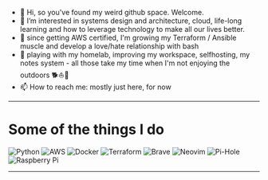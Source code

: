 - 👋 Hi, so you've found my weird github space. Welcome.
- 👀 I’m interested in systems design and architecture, cloud, life-long learning and how to leverage technology to make all our lives better.
- 🌱 since getting AWS certified, I'm growing my Terraform / Ansible muscle and develop a love/hate relationship with bash
- 💞️ playing with my homelab, improving my workspace, selfhosting, my notes system - all those take my time when I'm not enjoying the outdoors 🐕⛵️🎿
- 📫 How to reach me: mostly just here, for now

----------------------------------------
# Some of the things I do

![Python](https://img.shields.io/badge/python-3670A0?style=for-the-badge&logo=python&logoColor=ffdd54)
![AWS](https://img.shields.io/badge/AWS-%23FF9900.svg?style=for-the-badge&logo=amazon-aws&logoColor=white)
![Docker](https://img.shields.io/badge/docker-%230db7ed.svg?style=for-the-badge&logo=docker&logoColor=white)
![Terraform](https://img.shields.io/badge/terraform-%235835CC.svg?style=for-the-badge&logo=terraform&logoColor=white)
![Brave](https://img.shields.io/badge/Brave-FB542B?style=for-the-badge&logo=Brave&logoColor=white)
![Neovim](https://img.shields.io/badge/NeoVim-%2357A143.svg?&style=for-the-badge&logo=neovim&logoColor=white)
![Pi-Hole](https://img.shields.io/badge/pihole-%2396060C.svg?style=for-the-badge&logo=pi-hole&logoColor=white)
![Raspberry Pi](https://img.shields.io/badge/-RaspberryPi-C51A4A?style=for-the-badge&logo=Raspberry-Pi)

--------------
